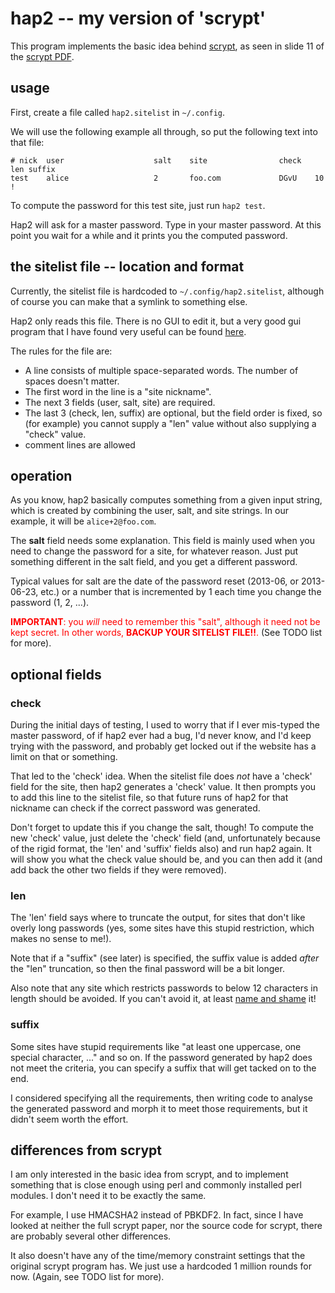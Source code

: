 # hap2 -- my version of 'scrypt'

This program implements the basic idea behind [scrypt][], as seen in slide 11
of the [scrypt PDF][spdf].

## usage

First, create a file called `hap2.sitelist` in `~/.config`.

We will use the following example all through, so put the following text into
that file:

    # nick  user                    salt    site                check   len suffix
    test    alice                   2       foo.com             DGvU    10  !

To compute the password for this test site, just run `hap2 test`.

Hap2 will ask for a master password.  Type in your master password.  At this
point you wait for a while and it prints you the computed password.

## the sitelist file -- location and format

Currently, the sitelist file is hardcoded to `~/.config/hap2.sitelist`,
although of course you can make that a symlink to something else.

Hap2 only reads this file.  There is no GUI to edit it, but a very good gui
program that I have found very useful can be found [here](http://www.vim.org).

The rules for the file are:

*   A line consists of multiple space-separated words.  The number of spaces
    doesn't matter.
*   The first word in the line is a "site nickname".
*   The next 3 fields (user, salt, site) are required.
*   The last 3 (check, len, suffix) are optional, but the field order is
    fixed, so (for example) you cannot supply a "len" value without also
    supplying a "check" value.
*   comment lines are allowed

## operation

As you know, hap2 basically computes something from a given input string,
which is created by combining the user, salt, and site strings.  In our
example, it will be `alice+2@foo.com`.

The **salt** field needs some explanation.  This field is mainly used when you
need to change the password for a site, for whatever reason.  Just put
something different in the salt field, and you get a different password.

Typical values for salt are the date of the password reset (2013-06, or
2013-06-23, etc.) or a number that is incremented by 1 each time you change
the password (1, 2, ...).

<font color="red">**IMPORTANT**: you *will* need to remember this "salt",
although it need not be kept secret.  In other words, **BACKUP YOUR SITELIST
FILE!!**.</font>  (See TODO list for more).

## optional fields

### check

During the initial days of testing, I used to worry that if I ever mis-typed
the master password, of if hap2 ever had a bug, I'd never know, and I'd keep
trying with the password, and probably get locked out if the website has a
limit on that or something.

That led to the 'check' idea.  When the sitelist file does *not* have a
'check' field for the site, then hap2 generates a 'check' value.  It then
prompts you to add this line to the sitelist file, so that future runs of hap2
for that nickname can check if the correct password was generated.

Don't forget to update this if you change the salt, though!  To compute the
new 'check' value, just delete the 'check' field (and, unfortunately because
of the rigid format, the 'len' and 'suffix' fields also) and run hap2 again.
It will show you what the check value should be, and you can then add it (and
add back the other two fields if they were removed).

### len

The 'len' field says where to truncate the output, for sites that don't like
overly long passwords (yes, some sites have this stupid restriction, which
makes no sense to me!).

Note that if a "suffix" (see later) is specified, the suffix value is added
*after* the "len" truncation, so then the final password will be a bit longer.

Also note that any site which restricts passwords to below 12 characters in
length should be avoided.  If you can't avoid it, at least [name and
shame](https://defuse.ca/password-policy-hall-of-shame.htm) it!

### suffix

Some sites have stupid requirements like "at least one uppercase, one special
character, ..." and so on.  If the password generated by hap2 does not meet
the criteria, you can specify a suffix that will get tacked on to the end.

I considered specifying all the requirements, then writing code to analyse the
generated password and morph it to meet those requirements, but it didn't seem
worth the effort.

## differences from scrypt

I am only interested in the basic idea from scrypt, and to implement something
that is close enough using perl and commonly installed perl modules.  I don't
need it to be exactly the same.

For example, I use HMACSHA2 instead of PBKDF2.  In fact, since I have looked
at neither the full scrypt paper, nor the source code for scrypt, there are
probably several other differences.

It also doesn't have any of the time/memory constraint settings that the
original scrypt program has.  We just use a hardcoded 1 million rounds for
now.  (Again, see TODO list for more).

[scrypt]: http://www.tarsnap.com/scrypt.html
[spdf]: http://www.tarsnap.com/scrypt/scrypt-slides.pdf

